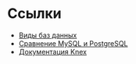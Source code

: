 # Ссылки

- [Виды баз данных](https://habr.com/ru/companies/amvera/articles/754702/)
- [Сравнение MySQL и PostgreSQL](https://habr.com/ru/companies/otus/articles/722304/)
- [Документация Knex](https://knexjs.org/guide/)